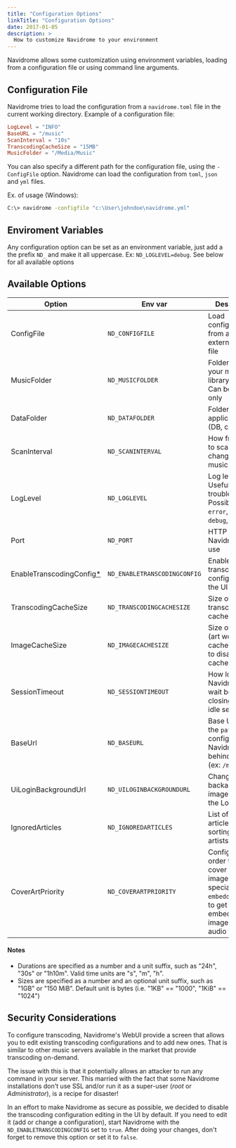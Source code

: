 ```yaml
---
title: "Configuration Options"
linkTitle: "Configuration Options"
date: 2017-01-05
description: >
  How to customize Navidrome to your environment
---
```


Navidrome allows some customization using environment variables, loading from a configuration file
or using command line arguments.

## Configuration File

Navidrome tries to load the configuration from a `navidrome.toml` file in the current working
directory. Example of a configuration file:

```toml
LogLevel = "INFO"
BaseURL = "/music"
ScanInterval = "10s"
TranscodingCacheSize = "15MB"
MusicFolder = "/Media/Music"
```

You can also specify a different path for the configuration file, using the `-ConfigFile` option.
Navidrome can load the configuration from `toml`, `json` and `yml` files.

Ex. of usage (Windows):

```bash
C:\> navidrome -configfile "c:\User\johndoe\navidrome.yml"
```

## Enviroment Variables

Any configuration option can be set as an environment variable, just add a the prefix `ND_` and
make it all uppercase. Ex: `ND_LOGLEVEL=debug`. See below for all available options

## Available Options

| Option                                                | Env var                      | Description                                                                                                                | Default Value                            |
| ----------------------------------------------------- | ---------------------------- | -------------------------------------------------------------------------------------------------------------------------- | ---------------------------------------- |
| ConfigFile                                            | `ND_CONFIGFILE`              | Load configurations from an external config file                                                                           | `"./navidrome.toml"`                     |
| MusicFolder                                           | `ND_MUSICFOLDER`             | Folder where your music libraryis stored. Can be read-only                                                                 | `"./music"`                              |
| DataFolder                                            | `ND_DATAFOLDER`              | Folder to store application data (DB, cache...)                                                                            | `"./data"`                               |
| ScanInterval                                          | `ND_SCANINTERVAL`            | How frequently to scan for changes in your music library                                                                   | `"1m"`                                   |
| LogLevel                                              | `ND_LOGLEVEL`                | Log level. Useful for troubleshooting. Possible values: `error`, `info`, `debug`, `trace`                                  | `"info"`                                 |
| Port                                                  | `ND_PORT`                    | HTTP port Navidrome will use                                                                                               | `"4533"`                                 |
| EnableTranscodingConfig[\*](#security-considerations) | `ND_ENABLETRANSCODINGCONFIG` | Enables transcoding configuration in the UI                                                                                | `false`                                  |
| TranscodingCacheSize                                  | `ND_TRANSCODINGCACHESIZE`    | Size of transcoding cache                                                                                                  | `"100MB"`                                |
| ImageCacheSize                                        | `ND_IMAGECACHESIZE`          | Size of image (art work) cache. set to `0` to disable cache                                                                | `"100MB"`                                |
| SessionTimeout                                        | `ND_SESSIONTIMEOUT`          | How long Navidrome will wait before closing web ui idle sessions                                                           | `"24h"`                                  |
| BaseUrl                                               | `ND_BASEURL`                 | Base URL (only the `path` part) to configure Navidrome behind a proxy (ex: `/music`)                                       | _Empty_                                  |
| UiLoginBackgroundUrl                                  | `ND_UILOGINBACKGROUNDURL`    | Change backaground image used in the Login page                                                                            | _random music image from Unsplash.com_   |
| IgnoredArticles                                       | `ND_IGNOREDARTICLES`         | List of ignored articles when sorting/indexing artists                                                                     | `"The El La Los Las Le Les Os As O A"`   |
| CoverArtPriority                                      | `ND_COVERARTPRIORITY`        | Configure the order to look for cover art images. Use special `embedded` value to get embedded images from the audio files | `"embedded, cover.*, folder.*, front.*"` |

<!-- | CoverJpegQuality                                      | `ND_COVERJPEGQUALITY`        | Set JPEG quality for resized cover art images                                                                              | `75`                                     | -->

#### Notes

- Durations are specified as a number and a unit suffix, such as "24h", "30s" or "1h10m". Valid
  time units are "s", "m", "h".
- Sizes are specified as a number and an optional unit suffix, such as "1GB" or "150 MiB". Default
  unit is bytes (i.e. "1KB" == "1000", "1KiB" == "1024")

## Security Considerations

To configure transcoding, Navidrome's WebUI provide a screen that allows you to edit existing
transcoding configurations and to add new ones. That is similar to other music servers available
in the market that provide transcoding on-demand.

The issue with this is that it potentially allows an attacker to run any command in your server.
This married with the fact that some Navidrome installations don't use SSL and/or run it as a
super-user (_root_ or _Administrator_), is a recipe for disaster!

In an effort to make Navidrome as secure as possible, we decided to disable the transcoding
configuration editing in the UI by default. If you need to edit it (add or change a configuration),
start Navidrome with the `ND_ENABLETRANSCODINGCONFIG` set to `true`. After doing your changes,
don't forget to remove this option or set it to `false`.
